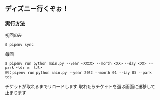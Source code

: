## ディズニー行くぞぉ！

### 実行方法

初回のみ
```
$ pipenv sync
```

毎回
```
$ pipenv run python main.py --year <XXXX> --month <XX> --day <XX> --park <tds or tdl>
例：pipenv run python main.py --year 2022 --month 01 --day 05 --park tds
```

チケットが取れるまでリロードします
取れたらチケットを選ぶ画面に遷移して止まります